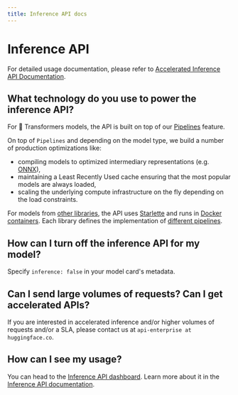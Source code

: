 ```yaml
---
title: Inference API docs
---
```


<h1>Inference API</h1>

For detailed usage documentation, please refer to [Accelerated Inference API Documentation](https://api-inference.huggingface.co/docs/python/html/index.html).


## What technology do you use to power the inference API?

For 🤗 Transformers models, the API is built on top of our [Pipelines](https://huggingface.co/transformers/main_classes/pipelines.html) feature.

On top of `Pipelines` and depending on the model type, we build a number of production optimizations like:
- compiling models to optimized intermediary representations (e.g. [ONNX](https://medium.com/microsoftazure/accelerate-your-nlp-pipelines-using-hugging-face-transformers-and-onnx-runtime-2443578f4333)),
- maintaining a Least Recently Used cache ensuring that the most popular models are always loaded,
- scaling the underlying compute infrastructure on the fly depending on the load constraints.

For models from [other libraries](/docs/libraries), the API uses [Starlette](https://www.starlette.io) and runs in [Docker containers](https://github.com/huggingface/huggingface_hub/tree/main/api-inference-community/docker_images). Each library defines the implementation of [different pipelines](https://github.com/huggingface/huggingface_hub/tree/main/api-inference-community/docker_images/sentence_transformers/app/pipelines).


## How can I turn off the inference API for my model?

Specify `inference: false` in your model card's metadata.


## Can I send large volumes of requests? Can I get accelerated APIs?

If you are interested in accelerated inference and/or higher volumes of requests and/or a SLA, please contact us at `api-enterprise at huggingface.co`.

## How can I see my usage?

You can head to the [Inference API dashboard](https://api-inference.huggingface.co/dashboard/). Learn more about it in the [Inference API documentation](https://api-inference.huggingface.co/docs/python/html/usage.html#api-usage-dashboard). 
